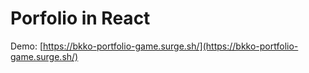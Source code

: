 # Porfolio in React

Demo: [https://bkko-portfolio-game.surge.sh/](https://bkko-portfolio-game.surge.sh/)
